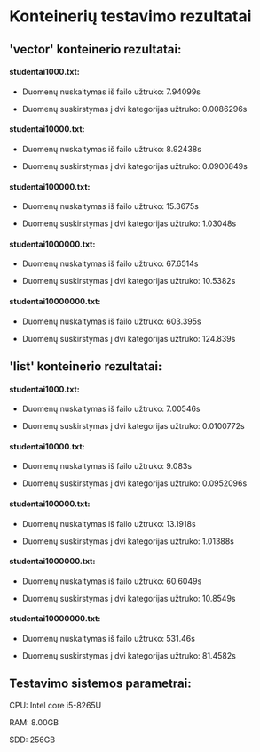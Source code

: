 # Konteinerių testavimo rezultatai
## 'vector' konteinerio rezultatai: 
#### studentai1000.txt: 
- Duomenų nuskaitymas iš failo užtruko: 7.94099s 

- Duomenų suskirstymas į dvi kategorijas užtruko: 0.0086296s

#### studentai10000.txt:
- Duomenų nuskaitymas iš failo užtruko: 8.92438s

- Duomenų suskirstymas į dvi kategorijas užtruko: 0.0900849s

#### studentai100000.txt:
- Duomenų nuskaitymas iš failo užtruko: 15.3675s

- Duomenų suskirstymas į dvi kategorijas užtruko: 1.03048s

#### studentai1000000.txt:
- Duomenų nuskaitymas iš failo užtruko: 67.6514s

- Duomenų suskirstymas į dvi kategorijas užtruko: 10.5382s

#### studentai10000000.txt:
- Duomenų nuskaitymas iš failo užtruko: 603.395s

- Duomenų suskirstymas į dvi kategorijas užtruko: 124.839s

## 'list' konteinerio rezultatai:
#### studentai1000.txt: 
- Duomenų nuskaitymas iš failo užtruko: 7.00546s

- Duomenų suskirstymas į dvi kategorijas užtruko: 0.0100772s

#### studentai10000.txt:
- Duomenų nuskaitymas iš failo užtruko: 9.083s

- Duomenų suskirstymas į dvi kategorijas užtruko: 0.0952096s

#### studentai100000.txt:
- Duomenų nuskaitymas iš failo užtruko: 13.1918s

- Duomenų suskirstymas į dvi kategorijas užtruko: 1.01388s

#### studentai1000000.txt:
- Duomenų nuskaitymas iš failo užtruko: 60.6049s

- Duomenų suskirstymas į dvi kategorijas užtruko: 10.8549s

#### studentai10000000.txt:
- Duomenų nuskaitymas iš failo užtruko: 531.46s

- Duomenų suskirstymas į dvi kategorijas užtruko: 81.4582s

## Testavimo sistemos parametrai:
CPU: Intel core i5-8265U

RAM: 8.00GB

SDD: 256GB
